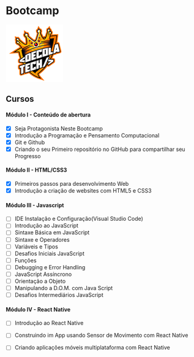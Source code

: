 # Bootcamp
![Logo](https://raw.githubusercontent.com/juhleebsi/Bootcamp-01/main/logoDecolaTech.png)

## Cursos 

#### Módulo I - Conteúdo de abertura

- [x] Seja Protagonista Neste Bootcamp
- [x] Introdução a Programação e Pensamento Computacional
- [x] Git e Github
- [x] Criando o seu Primeiro repositório no GitHub para compartilhar seu Progresso

#### Módulo II - HTML/CSS3

- [x] Primeiros passos para desenvolvimento Web
- [x] Introdução a criação de websites com HTML5 e CSS3

#### Módulo III - Javascript

- [ ] IDE Instalação e Configuração(Visual Studio Code)
- [ ] Introdução ao JavaScript
- [ ] Sintaxe Básica em JavaScript
- [ ] Sintaxe e Operadores
- [ ] Variáveis e Tipos
- [ ] Desafios Iniciais JavaScript
- [ ] Funções
- [ ] Debugging e Error Handling
- [ ] JavaScript Assíncrono
- [ ] Orientação a Objeto
- [ ] Manipulando a D.O.M. com Java Script
- [ ] Desafios Intermediários JavaScript

#### Módulo IV - React Native

- [ ] Introdução ao React Native
- [ ] Construindo im App usando Sensor de Movimento com React Native
- [ ] Criando aplicações móveis multiplataforma com React Native

